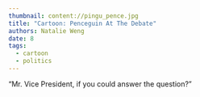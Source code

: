 ```yaml
---
thumbnail: content://pingu_pence.jpg
title: "Cartoon: Penceguin At The Debate"
authors: Natalie Weng
date: 8
tags:
  - cartoon
  - politics
---
```


“Mr. Vice President, if you could answer the question?”

